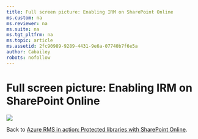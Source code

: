 ```yaml
---
title: Full screen picture: Enabling IRM on SharePoint Online
ms.custom: na
ms.reviewer: na
ms.suite: na
ms.tgt_pltfrm: na
ms.topic: article
ms.assetid: 2fc90989-9289-4431-9e6a-07740b7f6e5a
author: Cabailey
robots: nofollow
---
```

# Full screen picture: Enabling IRM on SharePoint Online
![](/Image/AzRMS_StoryboardSPO_1.png)

Back to [Azure RMS in action: Protected libraries with SharePoint Online](http://technet.microsoft.com/library/jj585026.aspx).

